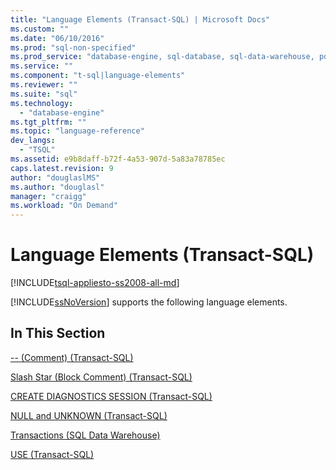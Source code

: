 ```yaml
---
title: "Language Elements (Transact-SQL) | Microsoft Docs"
ms.custom: ""
ms.date: "06/10/2016"
ms.prod: "sql-non-specified"
ms.prod_service: "database-engine, sql-database, sql-data-warehouse, pdw"
ms.service: ""
ms.component: "t-sql|language-elements"
ms.reviewer: ""
ms.suite: "sql"
ms.technology: 
  - "database-engine"
ms.tgt_pltfrm: ""
ms.topic: "language-reference"
dev_langs: 
  - "TSQL"
ms.assetid: e9b8daff-b72f-4a53-907d-5a83a78785ec
caps.latest.revision: 9
author: "douglaslMS"
ms.author: "douglasl"
manager: "craigg"
ms.workload: "On Demand"
---
```

# Language Elements (Transact-SQL)
[!INCLUDE[tsql-appliesto-ss2008-all-md](../../includes/tsql-appliesto-ss2008-all-md.md)]

 [!INCLUDE[ssNoVersion](../../includes/ssnoversion-md.md)] supports the following language elements.  
  
## In This Section  
[-- &#40;Comment&#41; &#40;Transact-SQL&#41;](../../t-sql/language-elements/comment-transact-sql.md)  
  
[Slash Star &#40;Block Comment&#41; &#40;Transact-SQL&#41;](../../t-sql/language-elements/slash-star-comment-transact-sql.md)  
 
[CREATE DIAGNOSTICS SESSION (Transact-SQL)](../../t-sql/language-elements/create-diagnostics-session-transact-sql.md)  

[NULL and UNKNOWN (Transact-SQL)](../../t-sql/language-elements/null-and-unknown-transact-sql.md)

[Transactions (SQL Data Warehouse)](../../t-sql/language-elements/transactions-sql-data-warehouse.md)
  
[USE &#40;Transact-SQL&#41;](../../t-sql/language-elements/use-transact-sql.md)  
  
  
